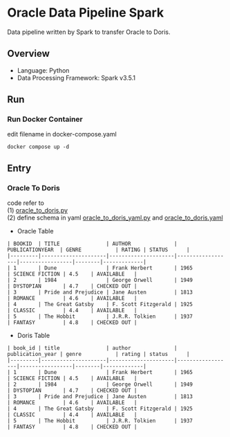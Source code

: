 # Oracle Data Pipeline Spark

Data pipeline written by Spark to transfer Oracle to Doris.  

## Overview

- Language: Python
- Data Processing Framework: Spark v3.5.1


## Run

### Run Docker Container

edit filename in docker-compose.yaml  
```
docker compose up -d
```


## Entry

### Oracle To Doris

code refer to  
(1) [oracle_to_doris.py](oracle_to_doris.py)  
(2) define schema in yaml [oracle_to_doris_yaml.py](oracle_to_doris_yaml.py) and [oracle_to_doris.yaml](oracle_to_doris.yaml)  


- Oracle Table
```
| BOOKID  | TITLE               | AUTHOR              | PUBLICATIONYEAR  | GENRE           | RATING | STATUS      |
|---------|---------------------|---------------------|------------------|-----------------|--------|-------------|
| 1       | Dune                | Frank Herbert       | 1965             | SCIENCE FICTION | 4.5    | AVAILABLE   |
| 2       | 1984                | George Orwell       | 1949             | DYSTOPIAN       | 4.7    | CHECKED OUT |
| 3       | Pride and Prejudice | Jane Austen         | 1813             | ROMANCE         | 4.6    | AVAILABLE   |
| 4       | The Great Gatsby    | F. Scott Fitzgerald | 1925             | CLASSIC         | 4.4    | AVAILABLE   |
| 5       | The Hobbit          | J.R.R. Tolkien      | 1937             | FANTASY         | 4.8    | CHECKED OUT |
```


- Doris Table
```
| book_id | title               | author              | publication_year | genre           | rating | status      |
|---------|---------------------|---------------------|------------------|-----------------|--------|-------------|
| 1       | Dune                | Frank Herbert       | 1965             | SCIENCE FICTION | 4.5    | AVAILABLE   |
| 2       | 1984                | George Orwell       | 1949             | DYSTOPIAN       | 4.7    | CHECKED OUT |
| 3       | Pride and Prejudice | Jane Austen         | 1813             | ROMANCE         | 4.6    | AVAILABLE   |
| 4       | The Great Gatsby    | F. Scott Fitzgerald | 1925             | CLASSIC         | 4.4    | AVAILABLE   |
| 5       | The Hobbit          | J.R.R. Tolkien      | 1937             | FANTASY         | 4.8    | CHECKED OUT |
```
